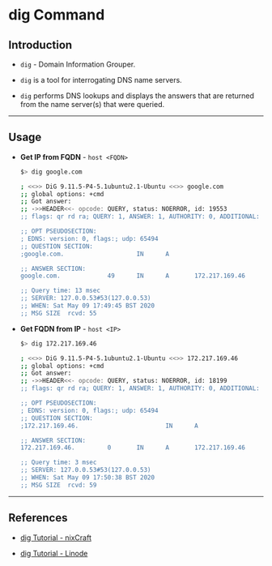 # dig Command

## Introduction

* `dig` - Domain Information Grouper.

* `dig` is a tool for interrogating DNS name servers. 

* `dig` performs DNS lookups and displays the answers that are returned from the name server(s) that were queried.

---

## Usage

* __Get IP from FQDN__ - `host <FQDN>`

    ```bash
    $> dig google.com

    ; <<>> DiG 9.11.5-P4-5.1ubuntu2.1-Ubuntu <<>> google.com
    ;; global options: +cmd
    ;; Got answer:
    ;; ->>HEADER<<- opcode: QUERY, status: NOERROR, id: 19553
    ;; flags: qr rd ra; QUERY: 1, ANSWER: 1, AUTHORITY: 0, ADDITIONAL: 1

    ;; OPT PSEUDOSECTION:
    ; EDNS: version: 0, flags:; udp: 65494
    ;; QUESTION SECTION:
    ;google.com.                    IN      A

    ;; ANSWER SECTION:
    google.com.             49      IN      A       172.217.169.46

    ;; Query time: 13 msec
    ;; SERVER: 127.0.0.53#53(127.0.0.53)
    ;; WHEN: Sat May 09 17:49:45 BST 2020
    ;; MSG SIZE  rcvd: 55
    ```

* __Get FQDN from IP__ - `host <IP>`

    ```bash
    $> dig 172.217.169.46

    ; <<>> DiG 9.11.5-P4-5.1ubuntu2.1-Ubuntu <<>> 172.217.169.46
    ;; global options: +cmd
    ;; Got answer:
    ;; ->>HEADER<<- opcode: QUERY, status: NOERROR, id: 18199
    ;; flags: qr rd ra; QUERY: 1, ANSWER: 1, AUTHORITY: 0, ADDITIONAL: 1

    ;; OPT PSEUDOSECTION:
    ; EDNS: version: 0, flags:; udp: 65494
    ;; QUESTION SECTION:
    ;172.217.169.46.                        IN      A

    ;; ANSWER SECTION:
    172.217.169.46.         0       IN      A       172.217.169.46

    ;; Query time: 3 msec
    ;; SERVER: 127.0.0.53#53(127.0.0.53)
    ;; WHEN: Sat May 09 17:50:38 BST 2020
    ;; MSG SIZE  rcvd: 59
    ```
---

## References

* [dig Tutorial - nixCraft](https://www.cyberciti.biz/faq/linux-unix-dig-command-examples-usage-syntax/)

* [dig Tutorial - Linode](https://www.linode.com/docs/networking/dns/use-dig-to-perform-manual-dns-queries/)



